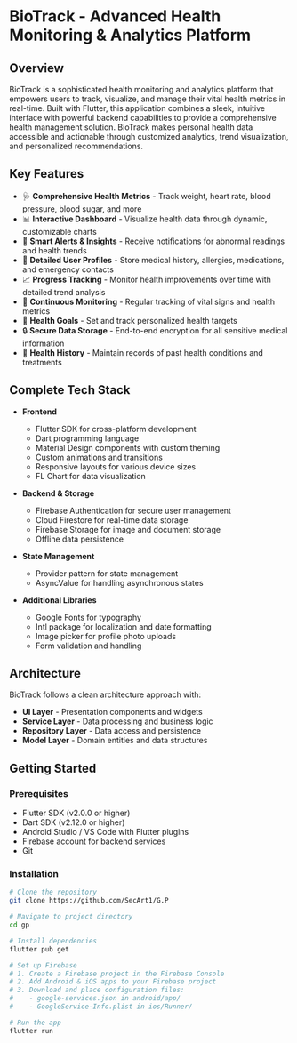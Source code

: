# BioTrack - Advanced Health Monitoring & Analytics Platform

## Overview
BioTrack is a sophisticated health monitoring and analytics platform that empowers users to track, visualize, and manage their vital health metrics in real-time. Built with Flutter, this application combines a sleek, intuitive interface with powerful backend capabilities to provide a comprehensive health management solution. BioTrack makes personal health data accessible and actionable through customized analytics, trend visualization, and personalized recommendations.

## Key Features
- 🩺 **Comprehensive Health Metrics** - Track weight, heart rate, blood pressure, blood sugar, and more
- 📊 **Interactive Dashboard** - Visualize health data through dynamic, customizable charts
- 🔔 **Smart Alerts & Insights** - Receive notifications for abnormal readings and health trends
- 👤 **Detailed User Profiles** - Store medical history, allergies, medications, and emergency contacts
- 📈 **Progress Tracking** - Monitor health improvements over time with detailed trend analysis
- 🔄 **Continuous Monitoring** - Regular tracking of vital signs and health metrics
- 🎯 **Health Goals** - Set and track personalized health targets
- 🔒 **Secure Data Storage** - End-to-end encryption for all sensitive medical information
- 💬 **Health History** - Maintain records of past health conditions and treatments

## Complete Tech Stack
- **Frontend**
  - Flutter SDK for cross-platform development
  - Dart programming language
  - Material Design components with custom theming
  - Custom animations and transitions
  - Responsive layouts for various device sizes
  - FL Chart for data visualization

- **Backend & Storage**
  - Firebase Authentication for secure user management
  - Cloud Firestore for real-time data storage
  - Firebase Storage for image and document storage
  - Offline data persistence

- **State Management**
  - Provider pattern for state management
  - AsyncValue for handling asynchronous states

- **Additional Libraries**
  - Google Fonts for typography
  - Intl package for localization and date formatting
  - Image picker for profile photo uploads
  - Form validation and handling

## Architecture
BioTrack follows a clean architecture approach with:
- **UI Layer** - Presentation components and widgets
- **Service Layer** - Data processing and business logic
- **Repository Layer** - Data access and persistence
- **Model Layer** - Domain entities and data structures

## Getting Started

### Prerequisites
- Flutter SDK (v2.0.0 or higher)
- Dart SDK (v2.12.0 or higher)
- Android Studio / VS Code with Flutter plugins
- Firebase account for backend services
- Git

### Installation
```bash
# Clone the repository
git clone https://github.com/SecArt1/G.P

# Navigate to project directory
cd gp

# Install dependencies
flutter pub get

# Set up Firebase
# 1. Create a Firebase project in the Firebase Console
# 2. Add Android & iOS apps to your Firebase project
# 3. Download and place configuration files:
#    - google-services.json in android/app/
#    - GoogleService-Info.plist in ios/Runner/

# Run the app
flutter run
